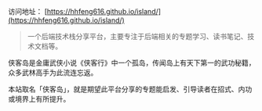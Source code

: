 
访问地址： [https://hhfeng616.github.io/island/](https://hhfeng616.github.io/island/)

> 一个后端技术栈分享平台，主要专注于后端相关的专题学习、读书笔记、技术文档等。

侠客岛是金庸武侠小说《侠客行》中一个孤岛，传闻岛上有天下第一的武功秘籍，众多武林高手为此流连忘返。

本站取名「侠客岛」，就是期望此平台分享的专题能启发、引导读者在招式、内功或境界上有所提升。


